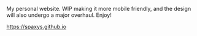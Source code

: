 My personal website.
WIP making it more mobile friendly, and the design will also undergo a major overhaul.
Enjoy!

https://spaxys.github.io
